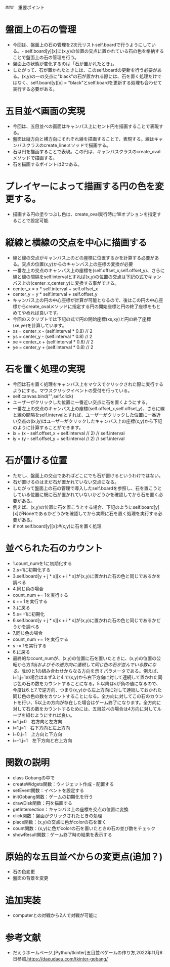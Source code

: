 
###　重要ポイント
# 盤面上の石の管理
- 今回は、盤面上の石の管理を2次元リストself.boardで行うようにしている。- self.board[y][x]に(x,y)の位置の交点に置かれている石の色を格納することで盤面上の石の管理を行う。
- 盤面上の状態が変化するのは「石が置かれたとき」。
- したがって、石が置かれたときには、このself.boardの更新を行う必要がある。(x,y)の一の交点に"black"の石が置かれる際には、石を置く処理だけではなく、self.board[y][x] = "black"とself.boardを更新する処理も合わせて実行する必要がある。

# 五目並べ画面の実現
- 今回は、五目並べの画面はキャンパス上にセント円を描画することで表現する。
- 盤面は縦方向と横方向にそれぞれ線を描画することで、表現する。線はキャンバスクラスのcreate_lineメソッドで描画する。
- 石は円を描画することで表現。この円は、キャンバスクラスのcreate_ovalメソッドで描画する。
- 石を描画するポイントは2つある。

# プレイヤーによって描画する円の色を変更する。
- 描画する円の塗りつぶし色は、create_oval実行時にfillオプションを指定することで設定可能.

# 縦線と横線の交点を中心に描画する
- 線と線の交点がキャンバス上のどの座標に位置するかを計算する必要がある。交点の位置(x,y)からのキャンバス上の座標の変換が必要
- 一番左上の交点のキャンバス上の座標を(self.offset_x,self.offset_y)、さらに線と線の間隔をself.intervalとすれば(x,y)の位置の交点は下記の式でキャンバス上の(center_x,center_y)に変換する事ができる。
- center_x = x * self.interval + self.offset_x
- center_y = y * self.interval + self.offset_y
- キャンバス上の円の中心座標が計算が可能となるので、後はこの円の中心座標からcreate_ovalメソッドに指定する円の開始座標と円の終了座標をもとめてやめれば良いです。
- 今回のスクリプトでは下記の式で円の開始座標(xs,xy)と円の終了座標(xe,ye)を計算しています。
- xs = center_x - (self.interval * 0.8) // 2
- ys = center_y - (self.interval * 0.8) // 2
- xe = center_x + (self.interval * 0.8) // 2
- ye = center_y + (self.interval * 0.8) // 2

# 石を置く処理の実現
- 今回は石を置く処理をキャンバス上をマウスでクリックされた際に実行するようにする。マウスクリックイベントの受付を行っている。
- self.canvas.bind("<ButtonPress>",self.click)
- ユーザーがクリックした位置に一番近い交点に石を置くようにする。
- 一番左上の交点のキャンバス上の座標(self.offset_x,self.offset_y)、さらに線と線の間隔をself.intervalとすれば、ユーザーがクリックした位置に一番近い交点の(ix,iy)はユーザーがクリックしたキャンバス上の座標(x,y)から下記のように計算することができます。
- ix = (x - self.offset_x + self.interval // 2) // self.interval
- iy = (y - self.offset_y + self.interval // 2) // self.interval

# 石が置ける位置
- ただし、盤面上の交点であればどこにでも石が置けるというわけではない。
- 石が置けるのはまだ石が置かれていない交点になる。
- したがって盤面上の石の管理で導入したself.boardを参照し、石を置こうとしている位置に既に石が置かれていないかどうかを確認してから石を置く必要がある。
- 例えば、(x,y)の位置に石を置こうとする場合、下記のようにself.board[y][x]がNoneであるかどうかを確認してから実際に石を置く処理を実行する必要がある。
- if not self.board[y][x]:#(x,y)に石を置く処理

# 並べられた石のカウント
- 1.count_numを1に初期化する
- 2.s=1に初期化する
- 3.self.board[y + j * s][x + i * s]が(x,y)に置かれた石の色と同じであるかを調べる
- 4.同じ色の場合
- count_num += 1を実行する
- s += 1を実行する
- 3.に戻る
- 5.s= -1に初期化
- 6.self.board[y + j * s][x + i * s]が(x,y)に置かれた石の色と同じであるかどうかを調べる
- 7.同じ色の場合
- count_num += 1を実行する
- s -= 1を実行する
- 6.に戻る
- 最終的なcount_numが、(x,y)の位置に石を置いたときに、(x,y)の位置の公転から方向i*jおよびその逆方向に連続して同じ色の石が並んでいる数になる。i*jは0と1の組み合わせからなる方向を示すパラメータである。例えば、i=1,j=1の場合はまず3.と4.で(x,y)から右下方向に対して連続して置かれた同じ色の石の数をカウントすることになる。5.以降はsが負の値になるので、今度は6.と7.で逆方向、つまり(x,y)から左上方向に対して連続しておかれた同じ色の色の数をカウントすることになる。全方向に対してこの石のカウントを行い、5以上の方向が存在した場合はゲーム終了になります。全方向に対して石の数をカウントするためには、五目並べの場合は4方向に対してループを組むようにすれば良い。
- i=1,j=0　右方向と左方向
- i=1,j=1　右下方向と左上方向
- i=0,j=1　上方向と下方向
- i=-1,j=1　左下方向と右上方向

# 関数の説明
- class Gobangの中で
- createWidgets関数：ウィジェット作成・配置する
- setEvent関数：イベントを設定する
- initGobang関数：ゲームの初期化を行う
- drawDisk関数：円を描画する
- getIntersection：キャンバス上の座標を交点の位置に変換
- click関数：盤面がクリックされたときの処理
- place関数：(x,y)の交点に色がcolorの石を置く
- count関数：(x,y)に色がcolorの石を置いたときの石の並び数をチェック
- showResult関数：ゲーム終了時の結果を表示する

# 原始的な五目並べからの変更点(追加？)
- 石の色変更
- 盤面の背景を変更
# 追加実装
- computerとの対戦から2人で対戦が可能に
# 参考文献
- だえうホームページ,[Python/tkinter]五目並べゲームの作り方,2022年11月8日参照,https://daeudaeu.com/tkinter-gobang/